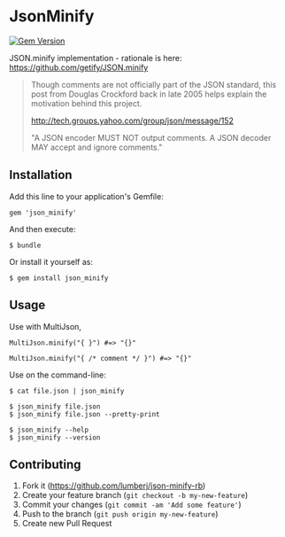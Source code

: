 # JsonMinify

[![Gem Version](https://badge.fury.io/rb/unicorn_metrics.png)](http://badge.fury.io/rb/unicorn_metrics)


JSON.minify implementation - rationale is here: https://github.com/getify/JSON.minify

> Though comments are not officially part of the JSON standard, this post from
> Douglas Crockford back in late 2005 helps explain the motivation behind this project.
>
> http://tech.groups.yahoo.com/group/json/message/152
>
> "A JSON encoder MUST NOT output comments. A JSON decoder MAY accept and ignore comments."


## Installation

Add this line to your application's Gemfile:

    gem 'json_minify'

And then execute:

    $ bundle

Or install it yourself as:

    $ gem install json_minify

## Usage

Use with MultiJson,

    MultiJson.minify("{ }") #=> "{}"

    MultiJson.minify("{ /* comment */ }") #=> "{}"


Use on the command-line:

    $ cat file.json | json_minify

    $ json_minify file.json
    $ json_minify file.json --pretty-print

    $ json_minify --help
    $ json_minify --version

## Contributing

1. Fork it (https://github.com/lumberj/json-minify-rb)
2. Create your feature branch (`git checkout -b my-new-feature`)
3. Commit your changes (`git commit -am 'Add some feature'`)
4. Push to the branch (`git push origin my-new-feature`)
5. Create new Pull Request
